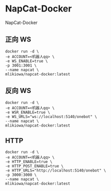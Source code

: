 # NapCat-Docker
NapCat-Docker


## 正向 WS

```shell
docker run -d \
-e ACCOUNT=<机器人qq> \
-e WS_ENABLE=true \
-p 3001:3001 \
--name napcat \
mlikiowa/napcat-docker:latest
```


## 反向 WS

```shell
docker run -d \
-e ACCOUNT=<机器人qq> \
-e WSR_ENABLE=true \
-e WS_URLS="ws://localhost:5140/onebot" \
--name napcat \
mlikiowa/napcat-docker:latest
```


## HTTP
```shell
docker run -d \
-e ACCOUNT=<机器人qq> \
-e HTTP_ENABLE=true \
-e HTTP_POST_ENABLE=true \
-e HTTP_URLS="http://localhost:5140/onebot" \
-p 3000:3000 \
--name napcat \
mlikiowa/napcat-docker:latest
```